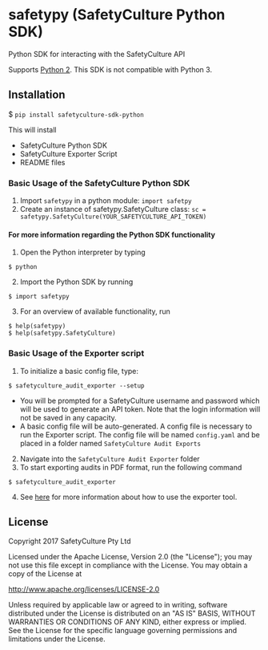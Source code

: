 # safetypy (SafetyCulture Python SDK)

Python SDK for interacting with the SafetyCulture API

Supports [Python 2](https://www.python.org/downloads/mac-osx/).
This SDK is not compatible with Python 3. 


## Installation
$ `pip install safetyculture-sdk-python`

This will install
* SafetyCulture Python SDK
* SafetyCulture Exporter Script
* README files

### Basic Usage of the SafetyCulture Python SDK
1. Import `safetypy` in a python module: `import safetpy`
2. Create an instance of safetypy.SafetyCulture class: `sc = safetypy.SafetyCulture(YOUR_SAFETYCULTURE_API_TOKEN)`

#### For more information regarding the Python SDK functionality
1. Open the Python interpreter by typing 
```
$ python
```
2. Import the Python SDK by running
```
$ import safetypy
```
3. For an overview of available functionality, run
 ```
$ help(safetypy) 
$ help(safetypy.SafetyCulture)
```

###  Basic Usage of the Exporter script
1. To initialize a basic config file, type:  
```
$ safetyculture_audit_exporter --setup
```
* You will be prompted for a SafetyCulture username and password which will be used to generate an API token. 
Note that the login information will not be saved in any capacity.
* A basic config file will be auto-generated. A config file is necessary to run the Exporter script.
The config file will be named `config.yaml` and be placed in a folder named `SafetyCulture Audit Exports`
2. Navigate into the `SafetyCulture Audit Exporter` folder
3. To start exporting audits in PDF format, run the following command 
```
$ safetyculture_audit_exporter
```
4. See [here](https://github.com/SafetyCulture/safetyculture-sdk-python/blob/INTG-539-pip_install/tools/exporter/ReadMe.md) for more information about how to use the exporter tool.


## License

Copyright 2017 SafetyCulture Pty Ltd

Licensed under the Apache License, Version 2.0 (the "License");
you may not use this file except in compliance with the License.
You may obtain a copy of the License at

http://www.apache.org/licenses/LICENSE-2.0

Unless required by applicable law or agreed to in writing, software
distributed under the License is distributed on an "AS IS" BASIS,
WITHOUT WARRANTIES OR CONDITIONS OF ANY KIND, either express or implied.
See the License for the specific language governing permissions and
limitations under the License.
